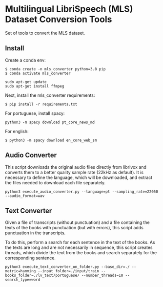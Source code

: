 # Multilingual LibriSpeech (MLS) Dataset Conversion Tools 

Set of tools to convert the MLS dataset. 

## Install

Create a conda env:
```
$ conda create -n mls_converter python=3.8 pip
$ conda activate mls_converter
```


```
sudo apt-get update
sudo apt-get install ffmpeg

```
Next, install the mls_converter requirements:

```
$ pip install -r requirements.txt
```

For portuguese, install spacy:

```
python3 -m spacy download pt_core_news_md
```

For english:
```
$ python3 -m spacy download en_core_web_sm
```

## Audio Converter

This script downloads the original audio files directly from librivox and converts them to a better quality sample rate (22kHz as default). It is necessary to define the language, which will be downloaded, and extract the files needed to download each file separately.

```
python3 execute_audio_converter.py --language=pt --sampling_rate=22050 --audio_format=wav
```

## Text Converter

Given a file of transcripts (without punctuation) and a file containing the texts of the books with punctuation (but with errors), this script adds punctuation in the transcripts. 

To do this, perform a search for each sentence in the text of the books. As the texts are long and are not necessarily in sequence, this script creates threads, which divide the text from the books and search separately for the corresponding sentence.

```
python3 execute_text_converter_on_folder.py --base_dir=./ --metric=hamming --input_folder=./input/train --books_folder=./lv_text/portuguese/ --number_threads=10 --search_type=word
```